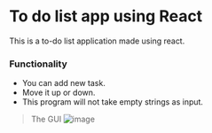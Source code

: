 # To do list app using React

This is a to-do list application made using react.

### Functionality 

* You can add new task.
* Move it up or down.
* This program will not take empty strings as input.


> The GUI
![image](https://github.com/ashan-medigodella/to-do-react/assets/57296166/c6a626bf-6021-4a97-9503-4081367c0783)
